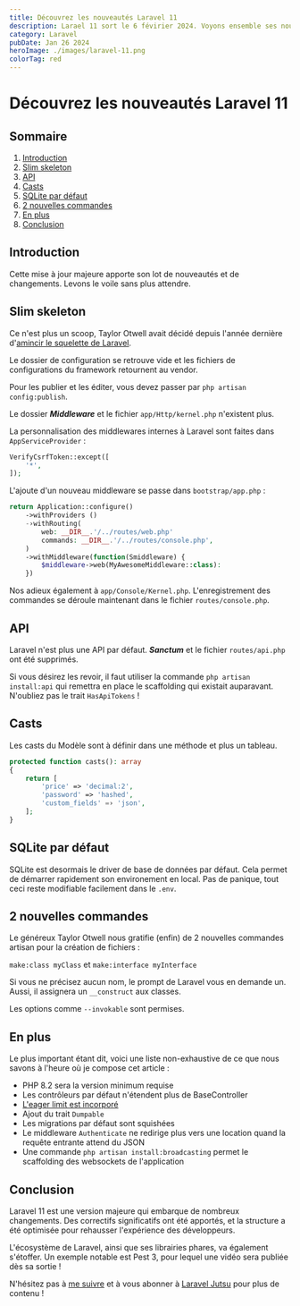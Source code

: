 ```yaml
---
title: Découvrez les nouveautés Laravel 11
description: Larael 11 sort le 6 févirier 2024. Voyons ensemble ses nouveautés.
category: Laravel
pubDate: Jan 26 2024
heroImage: ./images/laravel-11.png
colorTag: red
---
```


# Découvrez les nouveautés Laravel 11

## Sommaire
1. [Introduction](#introduction)
2. [Slim skeleton](#slim)
3. [API](#api)
4. [Casts](#casts)
5. [SQLite par défaut](#sqlite)
6. [2 nouvelles commandes](#makeclass)
7. [En plus](#autres)
8. [Conclusion](#conclusion)

## Introduction <a name="introduction"></a>

Cette mise à jour majeure apporte son lot de nouveautés et de changements. Levons le voile sans plus attendre.

<!-- ## Tutoriel vidéo <a name="tutorielvideo"></a> -->

<!-- <iframe class="w-full aspect-video" src="https://www.youtube.com/embed/XNqAZMgmiLo" frameborder="0" allowfullscreen></iframe> -->

## Slim skeleton <a name="slim"></a>

Ce n'est plus un scoop, Taylor Otwell avait décidé depuis l'année dernière d'[amincir le squelette de Laravel](https://github.com/laravel/framework/pull/47309). 

Le dossier de configuration se retrouve vide et les fichiers de configurations du framework retournent au vendor. 

Pour les publier et les éditer, vous devez passer par `php artisan config:publish`.

Le dossier ***Middleware*** et le fichier `app/Http/kernel.php` n'existent plus. 

La personnalisation des middlewares internes à Laravel sont faites dans `AppServiceProvider` :

```php
VerifyCsrfToken::except([
    '*',
]);
```

L'ajoute d'un nouveau middleware se passe dans `bootstrap/app.php` :

```php
return Application::configure()
    ->withProviders ()
    -›withRouting(
        web: __DIR__.'/../routes/web.php'
        commands: __DIR__.'/../routes/console.php',
    )
    ->withMiddleware(function(Smiddleware) {
        $middleware->web(MyAwesomeMiddleware::class):
    })
```

Nos adieux également à `app/Console/Kernel.php`. L'enregistrement des commandes se déroule maintenant dans le fichier `routes/console.php`.

## API <a name="api"></a>

Laravel n'est plus une API par défaut. ***Sanctum*** et le fichier `routes/api.php` ont été supprimés.

Si vous désirez les revoir, il faut utiliser la commande `php artisan install:api` qui remettra en place le scaffolding qui existait auparavant. N'oubliez pas le trait `HasApiTokens` !

## Casts <a name="casts"></a>

Les casts du Modèle sont à définir dans une méthode et plus un tableau.

```php
protected function casts(): array
{
    return [
        'price' => 'decimal:2',
        'password' => 'hashed',
        'custom_fields' =› 'json',
    ];
}
```

## SQLite par défaut <a name="sqlite"></a>

SQLite est desormais le driver de base de données par défaut. Cela permet de démarrer rapidement son environement en local. Pas de panique, tout ceci reste modifiable facilement dans le `.env`.

## 2 nouvelles commandes <a name="makeclass"></a>

Le généreux Taylor Otwell nous gratifie (enfin) de 2 nouvelles commandes artisan pour la création de fichiers :

`make:class myClass` et `make:interface myInterface`

Si vous ne précisez aucun nom, le prompt de Laravel vous en demande un. Aussi, il assignera un `__construct` aux classes.

Les options comme `--invokable` sont permises.

## En plus <a name="autres"></a>

Le plus important étant dit, voici une liste non-exhaustive de ce que nous savons à l'heure où je compose cet article :

- PHP 8.2 sera la version minimum requise
- Les contrôleurs par défaut n'étendent plus de BaseController
- [L'eager limit est incorporé](https://www.youtube.com/watch?v=XNqAZMgmiLo)
- Ajout du trait `Dumpable`
- Les migrations par défaut sont squishées
- Le middleware `Authenticate` ne redirige plus vers une location quand la requête entrante attend du JSON
- Une commande `php artisan install:broadcasting` permet le scaffolding des websockets de l'application

## Conclusion <a name="conclusion"></a>

Laravel 11 est une version majeure qui embarque de nombreux changements. Des correctifs significatifs ont été apportés, et la structure a été optimisée pour rehausser l'expérience des développeurs.

L'écosystème de Laravel, ainsi que ses librairies phares, va également s'étoffer. Un exemple notable est Pest 3, pour lequel une vidéo sera publiée dès sa sortie !

N'hésitez pas à [me suivre](https://twitter.com/LaravelJutsu) et à vous abonner à [Laravel Jutsu](https://www.youtube.com/@LaravelJutsu) pour plus de contenu !